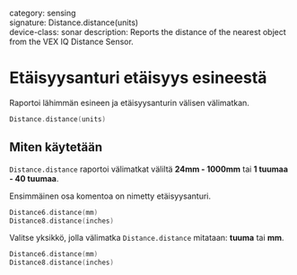 category: sensing  
signature: Distance.distance(units)  
device-class: sonar
description: Reports the distance of the nearest object from the VEX IQ Distance Sensor.

# Etäisyysanturi etäisyys esineestä

Raportoi lähimmän esineen ja etäisyysanturin välisen välimatkan.

```cpp
Distance.distance(units)
```

## Miten käytetään

`Distance.distance` raportoi välimatkat väliltä **24mm - 1000mm** tai **1 tuumaa - 40 tuumaa**.

Ensimmäinen osa komentoa on nimetty etäisyysanturi.

```cpp
Distance6.distance(mm)
Distance8.distance(inches)
```

Valitse yksikkö, jolla välimatka `Distance.distance` mitataan:  **tuuma** tai **mm**. 

```cpp
Distance6.distance(mm)
Distance8.distance(inches)
```

<advanced>
</advanced>